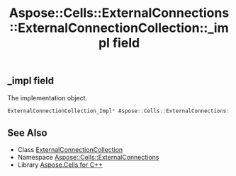 ﻿---
title: Aspose::Cells::ExternalConnections::ExternalConnectionCollection::_impl field
linktitle: _impl
second_title: Aspose.Cells for C++ API Reference
description: 'Aspose::Cells::ExternalConnections::ExternalConnectionCollection::_impl field. The implementation object in C++.'
type: docs
weight: 1000
url: /cpp/aspose.cells.externalconnections/externalconnectioncollection/_impl/
---
## _impl field


The implementation object.

```cpp
ExternalConnectionCollection_Impl* Aspose::Cells::ExternalConnections::ExternalConnectionCollection::_impl
```

## See Also

* Class [ExternalConnectionCollection](../)
* Namespace [Aspose::Cells::ExternalConnections](../../)
* Library [Aspose.Cells for C++](../../../)
